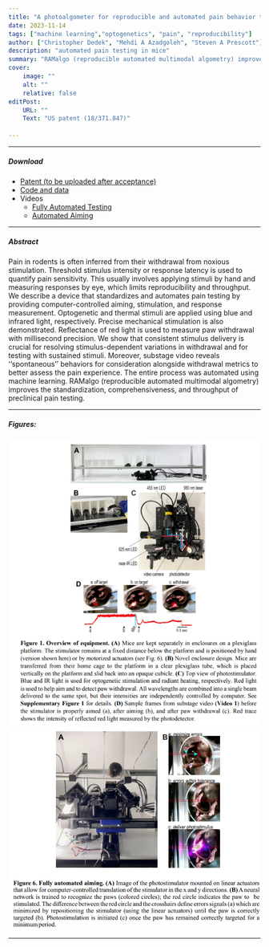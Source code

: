 ```yaml
---
title: "A photoalgometer for reproducible and automated pain behavior testing in mice" 
date: 2023-11-14
tags: ["machine learning","optogenetics", "pain", "reproducibility"]
author: ["Christopher Dedek", "Mehdi A Azadgoleh", "Steven A Prescott"]
description: "automated pain testing in mice"
summary: "RAMalgo (reproducible automated multimodal algometry) improves the standardization, comprehensiveness, and throughput of preclinical pain testing." 
cover:
    image: ""
    alt: ""
    relative: false
editPost:
    URL: ""
    Text: "US patent (18/371.847)"

---
```


---

##### Download

+ [Patent (to be uploaded after acceptance)]()
+ [Code and data](https://github.com/stofe95/ramalgo)
+ Videos
    - [Fully Automated Testing](https://www.youtube.com/watch?v=NirNM9OIvPY)
    - [Automated Aiming](https://www.youtube.com/watch?v=litHopqaGCk)

---

##### Abstract

Pain in rodents is often inferred from their withdrawal from noxious stimulation. Threshold stimulus intensity or response latency is used to quantify pain sensitivity. This usually involves applying stimuli by hand and measuring responses by eye, which limits reproducibility and throughput. We describe a device that standardizes and automates pain testing by providing computer-controlled aiming, stimulation, and response measurement. Optogenetic and thermal stimuli are applied using blue and infrared light, respectively. Precise mechanical stimulation is also demonstrated. Reflectance of red light is used to measure paw withdrawal with millisecond precision. We show that consistent stimulus delivery is crucial for resolving stimulus-dependent variations in withdrawal and for testing with sustained stimuli. Moreover, substage video reveals ‘‘spontaneous’’ behaviors for consideration alongside withdrawal metrics to better assess the pain experience. The entire process was automated using machine learning. RAMalgo (reproducible automated multimodal algometry) improves the standardization, comprehensiveness, and throughput of preclinical pain testing.

---
##### Figures:

![](pain_patent_fig1.png)
![](pain_patent_fig2.png)


---
